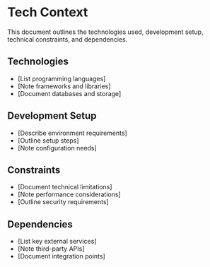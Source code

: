 # Tech Context

This document outlines the technologies used, development setup, technical constraints, and dependencies.

## Technologies
- [List programming languages]
- [Note frameworks and libraries]
- [Document databases and storage]

## Development Setup
- [Describe environment requirements]
- [Outline setup steps]
- [Note configuration needs]

## Constraints
- [Document technical limitations]
- [Note performance considerations]
- [Outline security requirements]

## Dependencies
- [List key external services]
- [Note third-party APIs]
- [Document integration points]